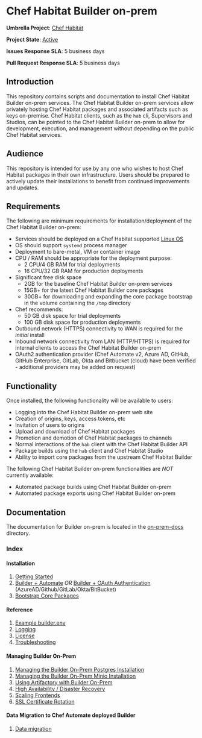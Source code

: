 # Chef Habitat Builder on-prem

**Umbrella Project**: [Chef Habitat](https://github.com/habitat-sh/habitat)

**Project State**: [Active](https://github.com/chef/chef-oss-practices/blob/master/repo-management/repo-states.md#active)

**Issues Response SLA**: 5 business days

**Pull Request Response SLA**: 5 business days

## Introduction

This repository contains scripts and documentation to install Chef Habitat Builder on-prem services. The Chef Habitat Builder on-prem services allow privately hosting Chef Habitat packages and associated artifacts such as keys on-premise. Chef Habitat clients, such as the `hab` cli, Supervisors and Studios, can be pointed to the Chef Habitat Builder on-prem to allow for development, execution, and management without depending on the public Chef Habitat services.

## Audience

This repository is intended for use by any one who wishes to host Chef Habitat packages in their own infrastructure. Users should be prepared to actively update their installations to benefit from continued improvements and updates.

## Requirements

The following are minimum requirements for installation/deployment of the Chef Habitat Builder on-prem:

* Services should be deployed on a Chef Habitat supported [Linux OS](https://www.habitat.sh/docs/install-habitat/)
* OS should support `systemd` process manager
* Deployment to bare-metal, VM or container image
* CPU / RAM should be appropriate for the deployment purpose:
  * 2 CPU/4 GB RAM for trial deployments
  * 16 CPU/32 GB RAM for production deployments
* Significant free disk space
  * 2GB for the baseline Chef Habitat Builder on-prem services
  * 15GB+ for the latest Chef Habitat Builder core packages
  * 30GB+ for downloading and expanding the core package bootstrap in the volume containing the `/tmp` directory
* Chef recommends:
  * 50 GB disk space for trial deployments
  * 100 GB disk space for production deployments
* Outbound network (HTTPS) connectivity to WAN is required for the _initial_ install
* Inbound network connectivity from LAN (HTTP/HTTPS) is required for internal clients to access the Chef Habitat Builder on-prem
* OAuth2 authentication provider (Chef Automate v2, Azure AD, GitHub, GitHub Enterprise, GitLab, Okta and Bitbucket (cloud) have been verified - additional providers may be added on request)

## Functionality

Once installed, the following functionality will be available to users:

* Logging into the Chef Habitat Builder on-prem web site
* Creation of origins, keys, access tokens, etc
* Invitation of users to origins
* Upload and download of Chef Habitat packages
* Promotion and demotion of Chef Habitat packages to channels
* Normal interactions of the `hab` client with the Chef Habitat Builder API
* Package builds using the `hab` client and Chef Habitat Studio
* Ability to import core packages from the upstream Chef Habitat Builder

The following Chef Habitat Builder on-prem functionalities are *NOT* currently available:

* Automated package builds using Chef Habitat Builder on-prem
* Automated package exports using Chef Habitat Builder on-prem

## Documentation

The documentation for Builder on-prem is located in the [on-prem-docs](on-prem-docs/getting-started.md) directory.

### Index

#### Installation

1. [Getting Started](on-prem-docs/getting-started.md)
1. [Builder + Automate](on-prem-docs/builder-automate.md) *OR* [Builder + OAuth Authentication](on-prem-docs/builder-oauth.md) (AzureAD/Github/GitLab/Okta/BitBucket)
1. [Bootstrap Core Packages](on-prem-docs/bootstrap-core.md)

#### Reference

1. [Example builder.env](on-prem-docs/builder-example.md)
2. [Logging](on-prem-docs/logs.md)
3. [License](on-prem-docs/license.md)
4. [Troubleshooting](on-prem-docs/troubleshooting.md)

#### Managing Builder On-Prem

1. [Managing the Builder On-Prem Postgres Installation](on-prem-docs/postgres.md)
1. [Managing the Builder On-Prem Minio Installation](on-prem-docs/minio.md)
1. [Using Artifactory with Builder On-Prem](on-prem-docs/artifactory.md)
1. [High Availability / Disaster Recovery](on-prem-docs/warm-spare.md)
1. [Scaling Frontends](on-prem-docs/scaling.md)
1. [SSL Certificate Rotation](on-prem-docs/ssl-cert-rotation.md)

#### Data Migration to Chef Automate deployed Builder

1. [Data migration](on-prem-docs/migration.md)
